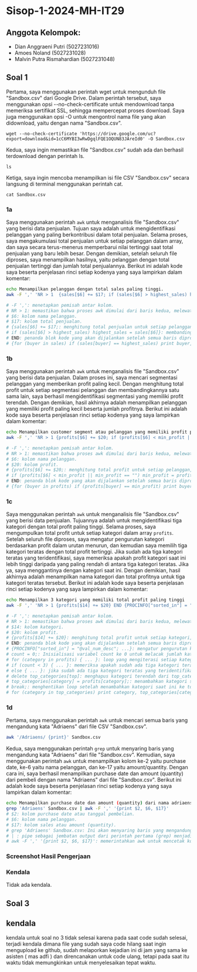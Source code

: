 # Sisop-1-2024-MH-IT29
## Anggota Kelompok:
- Dian Anggraeni Putri (5027231016)
- Amoes Noland (5027231028)
- Malvin Putra Rismahardian (5027231048)

## Soal 1
Pertama, saya menggunakan perintah wget untuk mengunduh file "Sandbox.csv" dari Google Drive. Dalam perintah tersebut, saya menggunakan opsi --no-check-certificate untuk mendownload tanpa memeriksa sertifikat SSL, sehingga mempercepat proses download. Saya juga menggunakan opsi -O untuk mengontrol nama file yang akan didownload, yaitu dengan nama "Sandbox.csv".
```shell
wget --no-check-certificate 'https://drive.google.com/uc?export=download&id=1cC6MYBI3wRwDgqlFQE1OQUN83JAreId0' -O Sandbox.csv
```
Kedua, saya ingin memastikan file "Sandbox.csv" sudah ada dan berhasil terdownload dengan perintah ls.
```shell
ls 
```
Ketiga, saya ingin mencoba menampilkan isi file CSV "Sandbox.csv" secara langsung di terminal menggunakan perintah cat.
```shell
cat Sandbox.csv 
```
### 1a
Saya menggunakan perintah `awk` untuk menganalisis file "Sandbox.csv" yang berisi data penjualan. Tujuan saya adalah untuk mengidentifikasi pelanggan yang paling berkontribusi dalam total penjualan. Selama proses, saya mengakumulasi total penjualan untuk setiap pelanggan dalam array, dan saya secara terus-menerus memperbarui nilai tertinggi saat total penjualan yang baru lebih besar. Dengan demikian, setelah seluruh file diproses, saya menampilkan hasilnya, yaitu pelanggan dengan total penjualan tertinggi dan jumlah total penjualannya. Berikut ini adalah kode saya beserta penjelasan rinci setiap kodenya yang saya lampirkan dalam komentar:
 ```sh
echo Menampilkan pelanggan dengan total sales paling tinggi.
awk -F ',' 'NR > 1  {sales[$6] += $17; if (sales[$6] > highest_sales) highest_sales = sales[$6]} END {for (buyer in sales) if (sales[buyer] == highest_sales) print buyer, sales[buyer]}' Sandbox.csv

# -F ',': menetapkan pemisah antar kolom.
# NR > 1: memastikan bahwa proses awk dimulai dari baris kedua, melewati header.
# $6: kolom nama pelanggan.
# $17: kolom total penjualan.
# {sales[$6] += $17;: menghitung total penjualan untuk setiap pelanggan, apabila beberapa entri penjualan ditujukan untuk pelanggan yang sama, jumlah penjualan akan diakumulasikan untuk pelanggan tersebut.
# if (sales[$6] > highest_sales) highest_sales = sales[$6]}: membandingkan total penjualan tertinggi untuk setiap pelanggan dan memperbarui nilai total penjualan tertinggi jika diperlukan. 
# END: penanda blok kode yang akan dijalankan setelah semua baris diproses.
# {for (buyer in sales) if (sales[buyer] == highest_sales) print buyer, sales[buyer]}: loop yang mengiterasi setiap pelanggan dalam data total penjualan, serta menampilkan nama pelanggan yang memiliki total penjualan tertinggi.
 ```
### 1b
Saya menggunakan perintah `awk` untuk menganalisis file "Sandbox.csv" yang berisi data penjualan. Dalam proses ini, saya mencari segmentasi pelanggan yang memberikan profit paling kecil. Dengan menghitung total profit untuk setiap segmentasi pelanggan dan membandingkannya satu sama lain, saya berhasil mengidentifikasi segmentasi yang memiliki profit terendah. Dengan demikian, hasil akhirnya adalah menampilkan pelanggan yang memiliki profit paling kecil beserta jumlah profitnya. Berikut ini adalah kode saya beserta penjelasan rinci setiap kodenya yang saya lampirkan dalam komentar:
 ```sh
echo Menampilkan customer segment atau pelanggan yang memiliki profit paling kecil.
awk -F ',' 'NR > 1 {profits[$6] += $20; if (profits[$6] < min_profit || min_profit == "") min_profit = profits[$6]} END {for (buyer in profits) if (profits[buyer] == min_profit) print buyer, profits[buyer]}' Sandbox.csv

# -F ',': menetapkan pemisah antar kolom.
# NR > 1: memastikan bahwa proses awk dimulai dari baris kedua, melewati header.
# $6: kolom nama pelanggan.
# $20: kolom profit.
# {profits[$6] += $20;: menghitung total profit untuk setiap pelanggan, apabila beberapa entri profit ditujukan untuk pelanggan yang sama, jumlah profit akan diakumulasikan untuk pelanggan tersebut.
# if (profits[$6] < min_profit || min_profit == "") min_profit = profits[$6]}: membandingkan total profit terendah untuk setiap pelanggan dan memperbarui nilai total profit terendah jika diperlukan. 
# END: penanda blok kode yang akan dijalankan setelah semua baris diproses.
# {for (buyer in profits) if (profits[buyer] == min_profit) print buyer, profits[buyer]}: loop yang mengiterasi setiap pelanggan dalam data profit, serta menampilkan nama pelanggan yang memiliki total profit terendah.
```
### 1c
Saya menggunakan perintah `awk` untuk menganalisis file "Sandbox.csv" yang berisi data penjualan. Tujuannya adalah untuk mengidentifikasi tiga kategori dengan total profit paling tinggi. Selama proses, saya mengumpulkan total profit untuk setiap kategori dalam array `profits`. Setelah seluruh file diproses, saya mengatur pengurutan kategori berdasarkan profit dalam urutan menurun, dan kemudian saya memilih tiga kategori teratas dengan total profit tertinggi. Jika sudah ada tiga kategori teratas yang teridentifikasi, saya memeriksa apakah profit kategori saat ini lebih tinggi daripada yang paling rendah di antara tiga kategori teratas. Jika ya, saya menggantinya dengan kategori saat ini. Dengan demikian, hasil akhirnya adalah menampilkan nama kategori dan total profitnya untuk tiga kategori teratas tersebut. Berikut ini adalah kode saya beserta penjelasan rinci setiap kodenya yang saya lampirkan dalam komentar:
 ```sh
echo Menampilkan 3 kategori yang memiliki total profit paling tinggi
awk -F ',' 'NR > 1 {profits[$14] += $20} END {PROCINFO["sorted_in"] = "@val_num_desc"; count = 0; for (category in profits) { if (count < 3) { top_categories[category] = profits[category]; count++; } else { for (top in top_categories) { if (profits[category] > top_categories[top]) { delete top_categories[top]; top_categories[category] = profits[category]; break; } } } } for (category in top_categories) print category, top_categories[category] }' Sandbox.csv

# -F ',': menetapkan pemisah antar kolom.
# NR > 1: memastikan bahwa proses awk dimulai dari baris kedua, melewati header.
# $14: kolom kategori.
# $20: kolom profit.
# {profits[$14] += $20}: menghitung total profit untuk setiap kategori, apabila beberapa entri profit ditujukan untuk kategori yang sama, jumlah profit akan diakumulasikan untuk kategori tersebut.
# END: penanda blok kode yang akan dijalankan setelah semua baris diproses.
# {PROCINFO["sorted_in"] = "@val_num_desc"; ...}: mengatur pengurutan kategori berdasarkan profit dalam urutan menurun atau dari nilai besar ke kecil.
# count = 0;: Inisialisasi variabel count ke 0 untuk melacak jumlah kategori teratas yang sudah diidentifikasi.
# for (category in profits) { ... }: loop yang mengiterasi setiap kategori dalam array profit.
# if (count < 3) { ... }: memeriksa apakah sudah ada tiga kategori teratas yang teridentifikasi. Jika belum, maka kategori saat ini ditambahkan ke top_categories.
# else { ... }: jika sudah ada tiga kategori teratas yang teridentifikasi, maka kode ini akan memeriksa apakah profit kategori saat ini lebih tinggi daripada yang paling rendah di antara tiga kategori teratas.
# delete top_categories[top]: menghapus kategori terendah dari top_categories.
# top_categories[category] = profits[category];: menambahkan kategori saat ini ke top_categories.
# break;: menghentikan loop setelah menambahkan kategori saat ini ke top_categories.
# for (category in top_categories) print category, top_categories[category]: mencetak nama kategori dan profitnya untuk setiap kategori yang termasuk dalam top_categories, yaitu tiga kategori teratas dengan total profit tertinggi.
```
### 1d
Pertama, saya menggunakan perintah `awk` untuk mencari semua baris yang mengandung kata "Adriaens" dari file CSV "Sandbox.csv".
 ```sh
awk '/Adriaens/ {print}' Sandbox.csv
```
Kedua, saya menggunakan perintah `grep` untuk menyaring baris yang mengandung kata "Adriaens" dari file "Sandbox.csv". Kemudian, saya menggunakan perintah `awk` untuk menampilkan kolom ke-2 yaitu purchase date, ke-6 yaitu nama pelanggan, dan ke-17 yaitu amount/quantity. Dengan cara ini, saya berhasil menampilkan purchase date dan amount (quantity) dari pembeli dengan nama "Adriaens" dari file "Sandbox.csv".  Berikut ini adalah kode saya beserta penjelasan rinci setiap kodenya yang saya lampirkan dalam komentar:
 ```sh
echo Menampilkan purchase date dan amount (quantity) dari nama adriaens
grep 'Adriaens' Sandbox.csv | awk -F ',' '{print $2, $6, $17}' 
# $2: kolom purchase date atau tanggal pembelian.
# $6: kolom nama pelanggan.
# $17: kolom sales atau amount (quantity).
# grep 'Adriaens' Sandbox.csv: Ini akan menyaring baris yang mengandung kata "Adriaens" dari file Sandbox.csv
# | : pipe sebagai jembatan output dari perintah pertama (grep) menjadi input dari perintah kedua (awk).
# awk -F ',' '{print $2, $6, $17}': memerintahkan awk untuk mencetak kolom ke-2 (order date), ke-6 (nama konsumen), dan ke-17 (kolom sales, atau jumlah penjualan) dari setiap baris yang ditemukan.
```
###  Screenshot Hasil Pengerjaan

### Kendala
Tidak ada kendala.

## Soal 3
## kendala
kendala untuk soal no 3 tidak selesai karena pada saat code sudah selesai, terjadi kendala dimana file yang sudah saya code hilang saat ingin mengupload ke github, sudah melaporkan kejadian ini di jam yang sama ke asisten ( mas adfi ) dan direncanakan untuk code ulang, tetapi pada saat itu waktu tidak memungkinkan untuk menyelesaikan tepat waktu.
